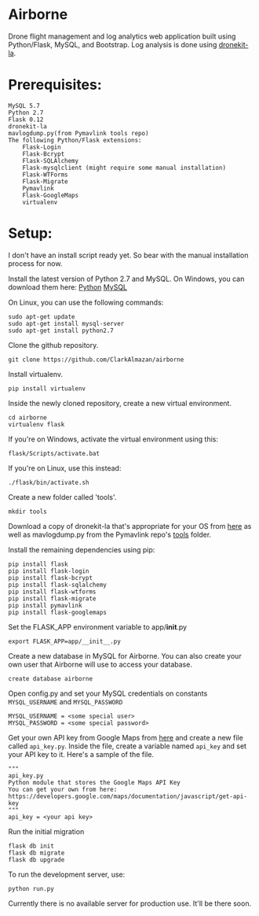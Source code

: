 # Airborne
Drone flight management and log analytics web application built using Python/Flask, MySQL, and Bootstrap.
Log analysis is done using [dronekit-la](la.dronekit.io).

Prerequisites:
======
	MySQL 5.7	
	Python 2.7
	Flask 0.12
	dronekit-la
	mavlogdump.py(from Pymavlink tools repo)	
	The following Python/Flask extensions:		
		Flask-Login
		Flask-Bcrypt
		Flask-SQLAlchemy	
		Flask-mysqlclient (might require some manual installation)
		Flask-WTForms
		Flask-Migrate
		Pymavlink
		Flask-GoogleMaps
		virtualenv

Setup:
======
I don't have an install script ready yet. So bear with the manual installation process for now.


Install the latest version of Python 2.7 and MySQL.
On Windows, you can download them here: [Python](https://www.python.org/downloads/windows/) [MySQL](https://dev.mysql.com/downloads/mysql/)

On Linux, you can use the following commands:

	sudo apt-get update
	sudo apt-get install mysql-server
	sudo apt-get install python2.7

Clone the github repository. 

	git clone https://github.com/ClarkAlmazan/airborne
Install virtualenv.

	pip install virtualenv
Inside the newly cloned repository, create a new virtual environment.

	cd airborne
	virtualenv flask

If you're on Windows, activate the virtual environment using this:

	flask/Scripts/activate.bat
If you're on Linux, use this instead:
	
	./flask/bin/activate.sh

Create a new folder called 'tools'.

	mkdir tools
Download a copy of dronekit-la that's appropriate for your OS from [here](https://github.com/dronekit/dronekit-la/releases/latest) as well as mavlogdump.py from the Pymavlink repo's [tools](https://github.com/ArduPilot/pymavlink/blob/master/tools/mavlogdump.py) folder.

Install the remaining dependencies using pip:

	pip install flask
	pip install flask-login
	pip install flask-bcrypt
	pip install flask-sqlalchemy
	pip install flask-wtforms
	pip install flask-migrate
	pip install pymavlink
	pip install flask-googlemaps

Set the FLASK_APP environment variable to app/__init__.py

	export FLASK_APP=app/__init__.py

Create a new database in MySQL for Airborne. You can also create your own user that Airborne will use to access your database.
	
	create database airborne
Open config.py and set your MySQL credentials on constants `MYSQL_USERNAME` and `MYSQL_PASSWORD`

	MYSQL_USERNAME = <some special user>
	MYSQL_PASSWORD = <some special password>
Get your own API key from Google Maps from [here](https://developers.google.com/maps/documentation/javascript/get-api-key) and create a new file called `api_key.py`. Inside the file, create a variable named `api_key` and set your API key to it. Here's a sample of the file.

	"""
	api_key.py
	Python module that stores the Google Maps API Key
	You can get your own from here: https://developers.google.com/maps/documentation/javascript/get-api-key
	"""
	api_key = <your api key>

Run the initial migration

	flask db init
	flask db migrate
	flask db upgrade



To run the development server, use:

	python run.py
Currently there is no available server for production use. It'll be there soon.


